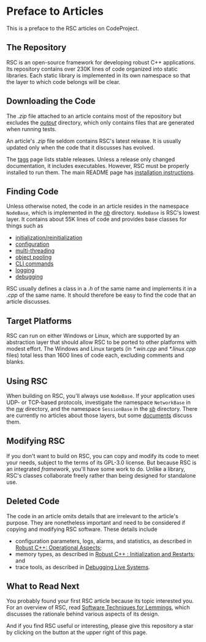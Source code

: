 # Preface to Articles

This is a preface to the RSC articles on CodeProject.

## The Repository

RSC is an open-source framework for developing robust C++ applications. Its
repository contains over 230K lines of code organized into static libraries.
Each static library is implemented in its own namespace so that the layer to
which code belongs will be clear.

## Downloading the Code

The _.zip_ file attached to an article contains most of the repository but
excludes the [_output_](/output) directory, which only contains files that
are generated when running tests.

An article's _.zip_ file seldom contains RSC's latest release. It is usually
updated only when the code that it discusses has evolved.

The [tags](https://github.com/GregUtas/robust-services-core/tags) page lists
stable releases. Unless a release only changed documentation, it includes
executables. However, RSC must be properly installed to run them. The main
README page has
[installation instructions](/README.md#Installing-the-repository).

## Finding Code

Unless otherwise noted, the code in an article resides in the namespace
`NodeBase`, which is implemented in the [_nb_](/src/nb) directory. `NodeBase`
is RSC's lowest layer. It contains about 55K lines of code and provides
base classes for things such as

- [initialization/reinitialization](https://www.codeproject.com/Articles/5254138/Robust-Cplusplus-Initialization-and-Restarts)
- [configuration](https://www.codeproject.com/Articles/5274153/Robust-Cplusplus-Operational-Aspects)
- [multi-threading](https://www.codeproject.com/Articles/5246597/Robust-Cplusplus-P-and-V-Considered-Harmful)
- [object pooling](https://www.codeproject.com/Articles/5166096/Robust-Cplusplus-Object-Pools)
- [CLI commands](https://www.codeproject.com/Articles/5269493/A-Command-Line-Interface-CLI-Framework)
- [logging](https://www.codeproject.com/Articles/5274153/Robust-Cplusplus-Operational-Aspects)
- [debugging](https://www.codeproject.com/Articles/5255828/Debugging-Live-Systems)

RSC usually defines a class in a _.h_ of the same name and implements it
in a _.cpp_ of the same name. It should therefore be easy to find the code
that an article discusses.

## Target Platforms

RSC can run on either Windows or Linux, which are supported by an abstraction
layer that should allow RSC to be ported to other platforms with modest effort.
The Windows and Linux targets (in _*.win.cpp_ and _*.linux.cpp_ files) total
less than 1600 lines of code each, excluding comments and blanks.

## Using RSC

When building on RSC, you'll always use `NodeBase`. If your application
uses UDP- or TCP-based protocols, investigate the namespace `NetworkBase` 
in the [_nw_](/src/nw) directory, and the namespace `SessionBase` in the
[_sb_](/src/sb) directory. There are currently no articles about those layers,
but some [documents](/docs/README.md) discuss them.

## Modifying RSC

If you don't want to build on RSC, you can copy and modify its code to meet
your needs, subject to the terms of its GPL-3.0 license. But because RSC is
an integrated _framework_, you'll have some work to do. Unlike a library,
RSC's classes collaborate freely rather than being designed for standalone
use.

## Deleted Code

The code in an article omits details that are irrelevant to the article's
purpose. They are nonetheless important and need to be considered if copying
and modifying RSC software. These details include

- configuration parameters, logs, alarms, and statistics, as described in
[Robust C++: Operational Aspects](https://www.codeproject.com/Articles/5274153/Robust-Cplusplus-Operational-Aspects);
- memory types, as described in
[Robust C++ : Initialization and Restarts](https://www.codeproject.com/Articles/5254138/Robust-Cplusplus-Initialization-and-Restarts); and
- trace tools, as described in
[Debugging Live Systems](https://www.codeproject.com/Articles/5255828/Debugging-Live-Systems).

## What to Read Next

You probably found your first RSC article because its topic interested you.
For an overview of RSC, read
[Software Techniques for Lemmings](https://www.codeproject.com/Articles/5258540/Software-Techniques-for-Lemmings),
which discusses the rationale behind various aspects of its design.

And if you find RSC useful or interesting, please give this repository a
star by clicking on the button at the upper right of this page.
